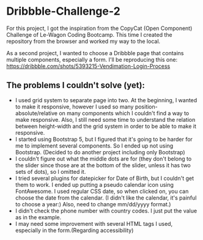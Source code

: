 # Dribbble-Challenge-2
For this project, I got the inspiration from the CopyCat (Open Component) Challenge of Le-Wagon Coding Bootcamp. This time I created the repository from the browser and worked my way to the local.

As a second project, I wanted to choose a Dribbble page that contains multiple components, especially a form. I'll be reproducing this one: https://dribbble.com/shots/5393215-Vendimation-Login-Process

## The problems I couldn't solve (yet):
* I used grid system to separate page into two. At the beginning, I wanted to make it responsive, however I used so many position-absolute/relative on many components which I couldn't find a way to make responsive. Also, I still need some time to understand the relation between height-width and the grid system in order to be able to make it responsive.
* I started using Bootstrap 5, but I figured that it's going to be harder for me to implement several components. So I ended up not using Bootstrap. (Decided to do another project including only Bootstrap)
* I couldn't figure out what the middle dots are for (they don't belong to the slider since those are at the bottom of the slider, unless it has two sets of dots), so I omitted it.
* I tried several plugins for datepicker for Date of Birth, but I couldn't get them to work. I ended up putting a pseudo calendar icon using FontAwesome. I used regular CSS date, so when clicked on, you can choose the date from the calendar. (I didn't like the calendar, it's painful to choose a year:) Also, need to change mm/dd/yyyy format.)
* I didn't check the phone number with country codes. I just put the value as in the example.
* I may need some improvement with several HTML tags I used, especially in the form.(Regarding accessibility)

